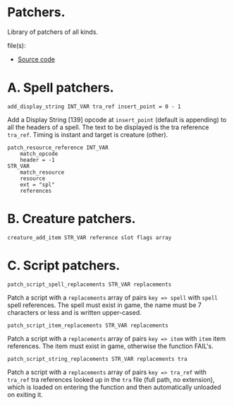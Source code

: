 # Patchers.

Library of patchers of all kinds.

file(s):

* [Source code](../../patchers.tpa)

# A. Spell patchers.

`add_display_string INT_VAR tra_ref insert_point = 0 - 1`

Add a Display String [139] opcode at `insert_point` (default is appending) to all the headers of a spell. The text to be displayed is the tra reference `tra_ref`. Timing is instant and target is creature (other).

```weidu
patch_resource_reference INT_VAR
    match_opcode
    header = -1
STR_VAR
    match_resource
    resource
    ext = "spl"
    references
```

# B. Creature patchers.

`creature_add_item STR_VAR reference slot flags array`

# C. Script patchers.

`patch_script_spell_replacements STR_VAR replacements`

Patch a script with a `replacements` array of pairs `key => spell` with `spell` spell references. The spell must exist in game, the name must be 7 characters or less and is written upper-cased.

`patch_script_item_replacements STR_VAR replacements`

Patch a script with a `replacements` array of pairs `key => item` with `item` item references. The item must exist in game, otherwise the function FAIL's.

`patch_script_string_replacements STR_VAR replacements tra`

Patch a script with a `replacements` array of pairs `key => tra_ref` with `tra_ref` tra references looked up in the `tra` file (full path, no extension), which is loaded on entering the function and then automatically unloaded on exiting it.
